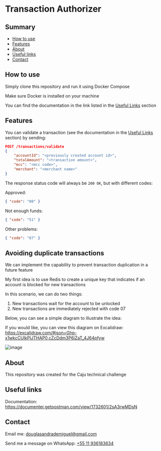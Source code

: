 
# Transaction Authorizer

## Summary

- [How to use](#how-to-use)
- [Features](#features)
- [About](#about)
- [Useful links](#useful-links)
- [Contact](#contact)

## How to use

Simply clone this repository and run it using Docker Compose

Make sure Docker is installed on your machine

You can find the documentation in the link listed in the [Useful Links](#useful-links) section

## Features

You can validate a transaction (see the documentation in the [Useful Links](#useful-links) section) by sending:

```json
POST /transactions/validate
{
    "accountId": "<previously created account id>",
    "totalAmount": "<transaction amount>",
    "mcc": "<mcc code>",
    "merchant": "<merchant name>"
}
```

The response status code will always be `200 OK`, but with different codes:

Approved:
```json
{ "code": "00" }
```

Not enough funds:
```json
{ "code": "51" }
```

Other problems:
```json
{ "code": "07" }
```

## Avoiding duplicate transactions

We can implement the capability to prevent transaction duplication in a future feature

My first idea is to use Redis to create a unique key that indicates if an account is blocked for new transactions

In this scenario, we can do two things:
1. New transactions wait for the account to be unlocked
2. New transactions are immediately rejected with code 07

Below, you can see a simple diagram to illustrate the idea:

If you would like, you can view this diagram on Excalidraw: https://excalidraw.com/#json=Ghp-x1wkcCUIkPlJTHAP0,cZcDdm3P6iZaT_4J64pfyw

![image](https://github.com/user-attachments/assets/5f003678-20d0-404a-a8fc-966a7bd591fa)

## About

This repository was created for the Caju technical challenge

## Useful links

Documentation: https://documenter.getpostman.com/view/1732601/2sA3rwMDsN

## Contact

Email me: douglasandrademiguel@gmail.com

Send me a message on WhatsApp: [+55 11 936183634](https://wa.me/5511936183634)
